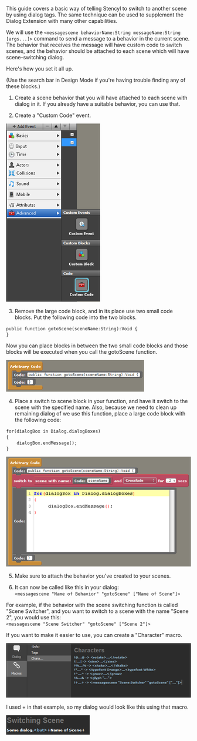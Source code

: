 This guide covers a basic way of telling Stencyl to switch to another scene by using dialog tags. The same technique can be used to supplement the Dialog Extension with many other capabilities.

We will use the `<messagescene behaviorName:String messageName:String [args...]>` command to send a message to a behavior in the current scene.
The behavior that receives the message will have custom code to switch scenes, and the behavior should be attached to each scene which will have scene-switching dialog.

Here's how you set it all up.

(Use the search bar in Design Mode if you're having trouble finding any of these blocks.)

1) Create a scene behavior that you will have attached to each scene with dialog in it. If you already have a suitable behavior, you can use that.

2) Create a "Custom Code" event.

![Add Event > Advanced > Custom Code](img1.png)

3) Remove the large code block, and in its place use two small code blocks. Put the following code into the two blocks.

```
public function gotoScene(sceneName:String):Void {
}
```

Now you can place blocks in between the two small code blocks and those blocks will be executed when you call the gotoScene function.

![Custom function signature](img2.png)

4) Place a switch to scene block in your function, and have it switch to the scene with the specified name. Also, because we need to clean up remaining dialog of we use this function, place a large code block with the following code:

```
for(dialogBox in Dialog.dialogBoxes)
{
	dialogBox.endMessage();
}
```

![Custom function](img3.png)

5) Make sure to attach the behavior you've created to your scenes.

6) It can now be called like this in your dialog:  
`<messagescene "Name of Behavior" "gotoScene" ["Name of Scene"]>`

For example, if the behavior with the scene switching function is called "Scene Switcher", and you want to switch to a scene with the name "Scene 2", you would use this:  
`<messagescene "Scene Switcher" "gotoScene" ["Scene 2"]>`

If you want to make it easier to use, you can create a "Character" macro.

![Character Macro](img4.png)

I used + in that example, so my dialog would look like this using that macro.

![Calling character macro](img5.png)